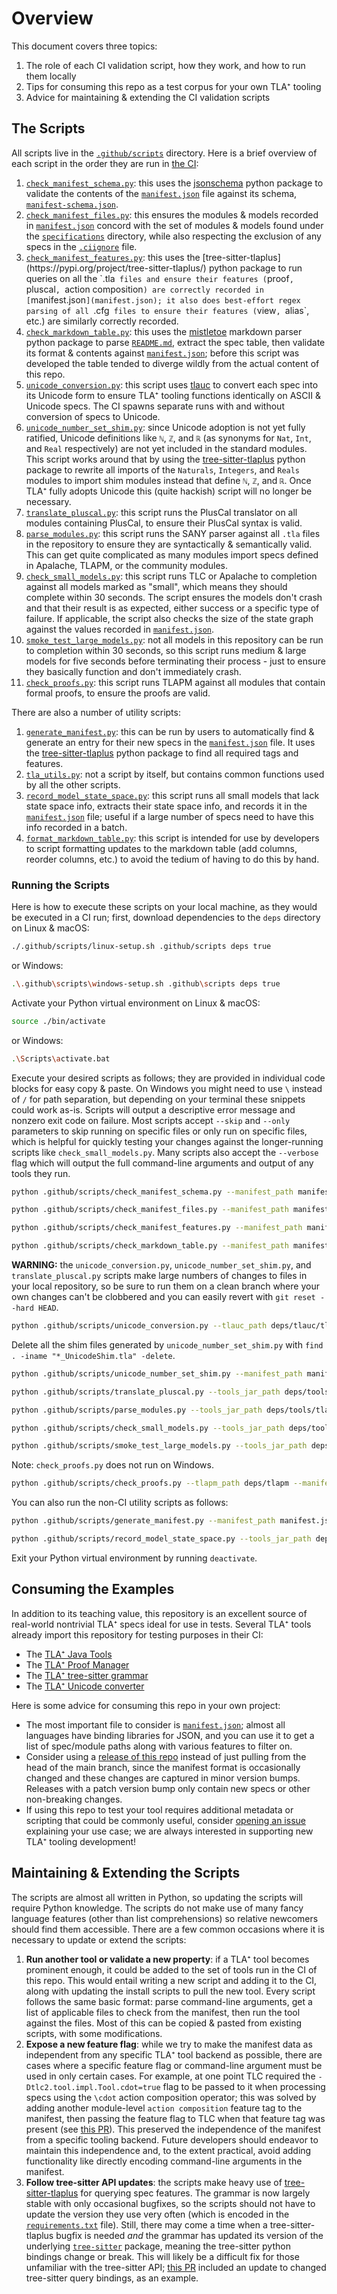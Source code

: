 # Overview

This document covers three topics:
1. The role of each CI validation script, how they work, and how to run them locally
1. Tips for consuming this repo as a test corpus for your own TLA⁺ tooling
1. Advice for maintaining & extending the CI validation scripts

## The Scripts

All scripts live in the [`.github/scripts`](.github/scripts) directory.
Here is a brief overview of each script in the order they are run in [the CI](.github/workflows/CI.yml):
1. [`check_manifest_schema.py`](.github/scripts/check_manifest_schema.py): this uses the [jsonschema](https://pypi.org/project/jsonschema/) python package to validate the contents of the [`manifest.json`](manifest.json) file against its schema, [`manifest-schema.json`](manifest-schema.json).
1. [`check_manifest_files.py`](.github/scripts/check_manifest_files.py): this ensures the modules & models recorded in [`manifest.json`](manifest.json) concord with the set of modules & models found under the [`specifications`](specifications) directory, while also respecting the exclusion of any specs in the [`.ciignore`](.ciignore) file.
1. [`check_manifest_features.py`](.github/scripts/check_manifest_features.py`): this uses the [tree-sitter-tlaplus](https://pypi.org/project/tree-sitter-tlaplus/) python package to run queries on all the `.tla` files and ensure their features (`proof`, `pluscal`, `action composition`) are correctly recorded in [`manifest.json`](manifest.json); it also does best-effort regex parsing of all `.cfg` files to ensure their features (`view`, `alias`, etc.) are similarly correctly recorded.
1. [`check_markdown_table.py`](.github/scripts/check_markdown_table.py): this uses the [mistletoe](https://pypi.org/project/mistletoe/) markdown parser python package to parse [`README.md`](README.md), extract the spec table, then validate its format & contents against [`manifest.json`](manifest.json); before this script was developed the table tended to diverge wildly from the actual content of this repo.
1. [`unicode_conversion.py`](.github/scripts/unicode_conversion.py): this script uses [tlauc](https://github.com/tlaplus-community/tlauc) to convert each spec into its Unicode form to ensure TLA⁺ tooling functions identically on ASCII & Unicode specs.
   The CI spawns separate runs with and without conversion of specs to Unicode.
1. [`unicode_number_set_shim.py`](.github/scripts/unicode_number_set_shim.py): since Unicode adoption is not yet fully ratified, Unicode definitions like `ℕ`, `ℤ`, and `ℝ` (as synonyms for `Nat`, `Int`, and `Real` respectively) are not yet included in the standard modules.
   This script works around that by using the [tree-sitter-tlaplus](https://pypi.org/project/tree-sitter-tlaplus/) python package to rewrite all imports of the `Naturals`, `Integers`, and `Reals` modules to import shim modules instead that define `ℕ`, `ℤ`, and `ℝ`.
   Once TLA⁺ fully adopts Unicode this (quite hackish) script will no longer be necessary.
1. [`translate_pluscal.py`](.github/scripts/translate_pluscal.py): this script runs the PlusCal translator on all modules containing PlusCal, to ensure their PlusCal syntax is valid.
1. [`parse_modules.py`](.github/scripts/parse_modules.py): this script runs the SANY parser against all `.tla` files in the repository to ensure they are syntactically & semantically valid.
   This can get quite complicated as many modules import specs defined in Apalache, TLAPM, or the community modules.
1. [`check_small_models.py`](.github/scripts/check_small_models.py): this script runs TLC or Apalache to completion against all models marked as "small", which means they should complete within 30 seconds.
   The script ensures the models don't crash and that their result is as expected, either success or a specific type of failure.
   If applicable, the script also checks the size of the state graph against the values recorded in [`manifest.json`](manifest.json).
1. [`smoke_test_large_models.py`](.github/scripts/smoke_test_large_models.py): not all models in this repository can be run to completion within 30 seconds, so this script runs medium & large models for five seconds before terminating their process - just to ensure they basically function and don't immediately crash.
1. [`check_proofs.py`](.github/scripts/check_proofs.py): this script runs TLAPM against all modules that contain formal proofs, to ensure the proofs are valid.

There are also a number of utility scripts:
1. [`generate_manifest.py`](.github/scripts/generate_manifest.py): this can be run by users to automatically find & generate an entry for their new specs in the [`manifest.json`](manifest.json) file.
   It uses the [tree-sitter-tlaplus](https://pypi.org/project/tree-sitter-tlaplus/) python package to find all required tags and features.
1. [`tla_utils.py`](.github/scripts/tla_utils.py): not a script by itself, but contains common functions used by all the other scripts.
1. [`record_model_state_space.py`](.github/scripts/record_model_state_space.py): this script runs all small models that lack state space info, extracts their state space info, and records it in the [`manifest.json`](manifest.json) file; useful if a large number of specs need to have this info recorded in a batch.
1. [`format_markdown_table.py`](.github/scripts/format_markdown_table.py): this script is intended for use by developers to script formatting updates to the markdown table (add columns, reorder columns, etc.) to avoid the tedium of having to do this by hand.

### Running the Scripts

Here is how to execute these scripts on your local machine, as they would be executed in a CI run; first, download dependencies to the `deps` directory on Linux & macOS:
```sh
./.github/scripts/linux-setup.sh .github/scripts deps true
```
or Windows:
```sh
.\.github\scripts\windows-setup.sh .github\scripts deps true
```
Activate your Python virtual environment on Linux & macOS:
```sh
source ./bin/activate
```
or Windows:
```sh
.\Scripts\activate.bat
```
Execute your desired scripts as follows; they are provided in individual code blocks for easy copy & paste.
On Windows you might need to use `\` instead of `/` for path separation, but depending on your terminal these snippets could work as-is.
Scripts will output a descriptive error message and nonzero exit code on failure.
Most scripts accept `--skip` and `--only` parameters to skip running on specific files or only run on specific files, which is helpful for quickly testing your changes against the longer-running scripts like `check_small_models.py`.
Many scripts also accept the `--verbose` flag which will output the full command-line arguments and output of any tools they run.
```sh
python .github/scripts/check_manifest_schema.py --manifest_path manifest.json --schema_path manifest-schema.json
```
```sh
python .github/scripts/check_manifest_files.py --manifest_path manifest.json --ci_ignore_path .ciignore
```
```sh
python .github/scripts/check_manifest_features.py --manifest_path manifest.json
```
```sh
python .github/scripts/check_markdown_table.py --manifest_path manifest.json --readme_path README.md
```
**WARNING:** the `unicode_conversion.py`, `unicode_number_set_shim.py`, and `translate_pluscal.py` scripts make large numbers of changes to files in your local repository, so be sure to run them on a clean branch where your own changes can't be clobbered and you can easily revert with `git reset --hard HEAD`.
```sh
python .github/scripts/unicode_conversion.py --tlauc_path deps/tlauc/tlauc --manifest_path manifest.json
```
Delete all the shim files generated by `unicode_number_set_shim.py` with `find . -iname "*_UnicodeShim.tla" -delete`.
```sh
python .github/scripts/unicode_number_set_shim.py --manifest_path manifest.json
```
```sh
python .github/scripts/translate_pluscal.py --tools_jar_path deps/tools/tla2tools.jar --manifest_path manifest.json
```
```sh
python .github/scripts/parse_modules.py --tools_jar_path deps/tools/tla2tools.jar --apalache_path deps/apalache --tlapm_lib_path deps/tlapm/library --community_modules_jar_path deps/community/modules.jar --manifest_path manifest.json
```
```sh
python .github/scripts/check_small_models.py --tools_jar_path deps/tools/tla2tools.jar --apalache_path deps/apalache --tlapm_lib_path deps/tlapm/library --community_modules_jar_path deps/community/modules.jar --manifest_path manifest.json
```
```sh
python .github/scripts/smoke_test_large_models.py --tools_jar_path deps/tools/tla2tools.jar --apalache_path deps/apalache --tlapm_lib_path deps/tlapm/library --community_modules_jar_path deps/community/modules.jar --manifest_path manifest.json
```
Note: `check_proofs.py` does not run on Windows.
```sh
python .github/scripts/check_proofs.py --tlapm_path deps/tlapm --manifest_path manifest.json
```
You can also run the non-CI utility scripts as follows:
```sh
python .github/scripts/generate_manifest.py --manifest_path manifest.json --ci_ignore_path .ciignore
```
```sh
python .github/scripts/record_model_state_space.py --tools_jar_path deps/tools/tla2tools.jar --tlapm_lib_path deps/tlapm/library --community_modules_jar_path deps/community/modules.jar --manifest_path manifest.json
```
Exit your Python virtual environment by running `deactivate`.

## Consuming the Examples

In addition to its teaching value, this repository is an excellent source of real-world nontrivial TLA⁺ specs ideal for use in tests.
Several TLA⁺ tools already import this repository for testing purposes in their CI:
- The [TLA⁺ Java Tools](https://github.com/tlaplus/tlaplus)
- The [TLA⁺ Proof Manager](https://github.com/tlaplus/tlapm)
- The [TLA⁺ tree-sitter grammar](https://github.com/tlaplus-community/tree-sitter-tlaplus)
- The [TLA⁺ Unicode converter](https://github.com/tlaplus-community/tlauc)

Here is some advice for consuming this repo in your own project:
- The most important file to consider is [`manifest.json`](manifest.json); almost all languages have binding libraries for JSON, and you can use it to get a list of spec/module paths along with various features to filter on.
- Consider using a [release of this repo](https://github.com/tlaplus/Examples/releases) instead of just pulling from the head of the main branch, since the manifest format is occasionally changed and these changes are captured in minor version bumps.
  Releases with a patch version bump only contain new specs or other non-breaking changes.
- If using this repo to test your tool requires additional metadata or scripting that could be commonly useful, consider [opening an issue](https://github.com/tlaplus/Examples/issues) explaining your use case; we are always interested in supporting new TLA⁺ tooling development!

## Maintaining & Extending the Scripts

The scripts are almost all written in Python, so updating the scripts will require Python knowledge.
The scripts do not make use of many fancy language features (other than list comprehensions) so relative newcomers should find them accessible.
There are a few common occasions where it is necessary to update or extend the scripts:
1. **Run another tool or validate a new property**: if a TLA⁺ tool becomes prominent enough, it could be added to the set of tools run in the CI of this repo.
   This would entail writing a new script and adding it to the CI, along with updating the install scripts to pull the new tool.
   Every script follows the same basic format: parse command-line arguments, get a list of applicable files to check from the manifest, then run the tool against the files.
   Most of this can be copied & pasted from existing scripts, with some modifications.
1. **Expose a new feature flag**: while we try to make the manifest data as independent from any specific TLA⁺ tool backend as possible, there are cases where a specific feature flag or command-line argument must be used in only certain cases.
   For example, at one point TLC required the `-Dtlc2.tool.impl.Tool.cdot=true` flag to be passed to it when processing specs using the `\cdot` action composition operator; this was solved by adding another module-level `action composition` feature tag to the manifest, then passing the feature flag to TLC when that feature tag was present (see [this PR](https://github.com/tlaplus/Examples/pull/156)).
   This preserved the independence of the manifest from a specific tooling backend.
   Future developers should endeavor to maintain this independence and, to the extent practical, avoid adding functionality like directly encoding command-line arguments in the manifest.
1. **Follow tree-sitter API updates**: the scripts make heavy use of [tree-sitter-tlaplus](https://github.com/tlaplus-community/tree-sitter-tlaplus) for querying spec features.
   The grammar is now largely stable with only occasional bugfixes, so the scripts should not have to update the version they use very often (which is encoded in the [`requirements.txt`](.github/scripts/requirements.txt) file).
   Still, there may come a time when a tree-sitter-tlaplus bugfix is needed *and* the grammar has updated its version of the underlying [`tree-sitter`](https://pypi.org/project/tree-sitter/) package, meaning the tree-sitter python bindings change or break.
   This will likely be a difficult fix for those unfamiliar with the tree-sitter API; [this PR](https://github.com/tlaplus/Examples/pull/156) included an update to changed tree-sitter query bindings, as an example.

